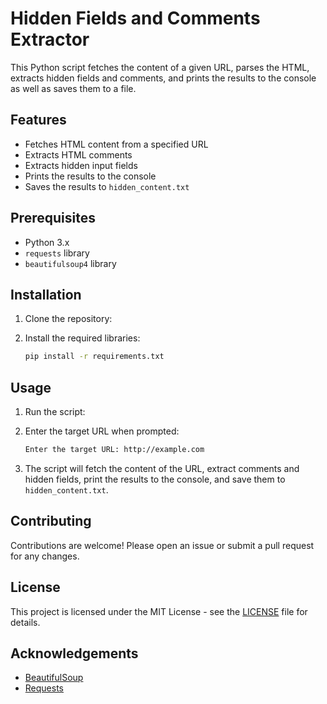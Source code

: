 # Hidden Fields and Comments Extractor

This Python script fetches the content of a given URL, parses the HTML, extracts hidden fields and comments, and prints the results to the console as well as saves them to a file.

## Features

- Fetches HTML content from a specified URL
- Extracts HTML comments
- Extracts hidden input fields
- Prints the results to the console
- Saves the results to `hidden_content.txt`

## Prerequisites

- Python 3.x
- `requests` library
- `beautifulsoup4` library

## Installation

1. Clone the repository:
  

2. Install the required libraries:
    ```sh
    pip install -r requirements.txt
    ```

## Usage

1. Run the script:
  

2. Enter the target URL when prompted:
    ```sh
    Enter the target URL: http://example.com
    ```

3. The script will fetch the content of the URL, extract comments and hidden fields, print the results to the console, and save them to `hidden_content.txt`.



## Contributing

Contributions are welcome! Please open an issue or submit a pull request for any changes.

## License

This project is licensed under the MIT License - see the [LICENSE](LICENSE) file for details.

## Acknowledgements

- [BeautifulSoup](https://www.crummy.com/software/BeautifulSoup/)
- [Requests](https://docs.python-requests.org/en/latest/)

